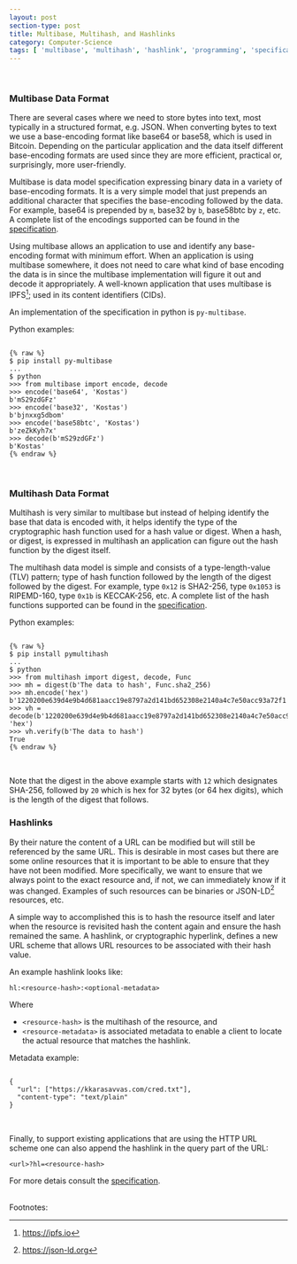 ```yaml
---
layout: post
section-type: post
title: Multibase, Multihash, and Hashlinks
category: Computer-Science
tags: [ 'multibase', 'multihash', 'hashlink', 'programming', 'specification', 'python' ]
---
```


<br/>

### Multibase Data Format

There are several cases where we need to store bytes into text, most typically in a structured format, e.g. JSON. When converting bytes to text we use a base-encoding format like base64 or base58, which is used in Bitcoin. Depending on the particular application and the data itself different base-encoding formats are used since they are more efficient, practical or, surprisingly, more user-friendly.

Multibase is data model specification expressing binary data in a variety of base-encoding formats. It is a very simple model that just prepends an additional character that specifies the base-encoding followed by the data. For example, base64 is prepended by `m`, base32 by `b`, base58btc by `z`, etc. A complete list of the encodings supported can be found in the [specification](https://datatracker.ietf.org/doc/draft-multiformats-multibase/?include_text=1).

Using multibase allows an application to use and identify any base-encoding format with minimum effort. When an application is using multibase somewhere, it does not need to care what kind of base encoding the data is in since the multibase implementation will figure it out and decode it appropriately. A well-known application that uses multibase is IPFS[^1]; used in its content identifiers (CIDs).

An implementation of the specification in python is `py-multibase`.

Python examples:
<pre><code data-trim class="python">
{% raw %}
$ pip install py-multibase
...
$ python
>>> from multibase import encode, decode
>>> encode('base64', 'Kostas')
b'mS29zdGFz'
>>> encode('base32', 'Kostas')
b'bjnxxg5dbom'
>>> encode('base58btc', 'Kostas')
b'zeZkKyh7x'
>>> decode(b'mS29zdGFz')
b'Kostas'
{% endraw %}
</code></pre>
<br/>


### Multihash Data Format

Multihash is very similar to multibase but instead of helping identify the base that data is encoded with, it helps identify the type of the cryptographic hash function used for a hash value or digest. When a hash, or digest, is expressed in multihash an application can figure out the hash function by the digest itself.

The multihash data model is simple and consists of a type-length-value (TLV) pattern; type of hash function followed by the length of the digest followed by the digest. For example, type `0x12` is SHA2-256, type `0x1053` is RIPEMD-160, type `0x1b` is KECCAK-256, etc. A complete list of the hash functions supported can be found in the [specification](https://datatracker.ietf.org/doc/draft-multiformats-multihash/?include_text=1).

Python examples:
<pre><code data-trim class="python">
{% raw %}
$ pip install pymultihash
...
$ python
>>> from multihash import digest, decode, Func
>>> mh = digest(b'The data to hash', Func.sha2_256)
>>> mh.encode('hex')
b'1220200e639d4e9b4d681aacc19e8797a2d141bd652308e2140a4c7e50acc93a72f1'
>>> vh = decode(b'1220200e639d4e9b4d681aacc19e8797a2d141bd652308e2140a4c7e50acc93a72f1', 'hex')
>>> vh.verify(b'The data to hash')
True
{% endraw %}
</code></pre>
<br/>

Note that the digest in the above example starts with `12` which designates SHA-256, followed by `20` which is hex for 32 bytes (or 64 hex digits), which is the length of the digest that follows.


### Hashlinks

By their nature the content of a URL can be modified but will still be referenced by the same URL. This is desirable in most cases but there are some online resources that it is important to be able to ensure that they have not been modified. More specifically, we want to ensure that we always point to the exact resource and, if not, we can immediately know if it was changed. Examples of such resources can be binaries or JSON-LD[^2] resources, etc.

A simple way to accomplished this is to hash the resource itself and later when the resource is revisited hash the content again and ensure the hash remained the same. A hashlink, or cryptographic hyperlink, defines a new URL scheme that allows URL resources to be associated with their hash value.

An example hashlink looks like:

`hl:<resource-hash>:<optional-metadata>`

Where 
* `<resource-hash>` is the multihash of the resource, and
* `<resource-metadata>` is associated metadata to enable a client to locate the actual resource that matches the hashlink.

Metadata example:
<pre><code data-trim class="json">
{
  "url": ["https://kkarasavvas.com/cred.txt"],
  "content-type": "text/plain"
}
</code></pre>
<br/>

Finally, to support existing applications that are using the HTTP URL scheme one can also append the hashlink in the query part of the URL:

`<url>?hl=<resource-hash>`

For more detais consult the [specification](https://tools.ietf.org/html/draft-sporny-hashlink-06).


<br/>
Footnotes:

[^1]: https://ipfs.io
[^2]: https://json-ld.org
